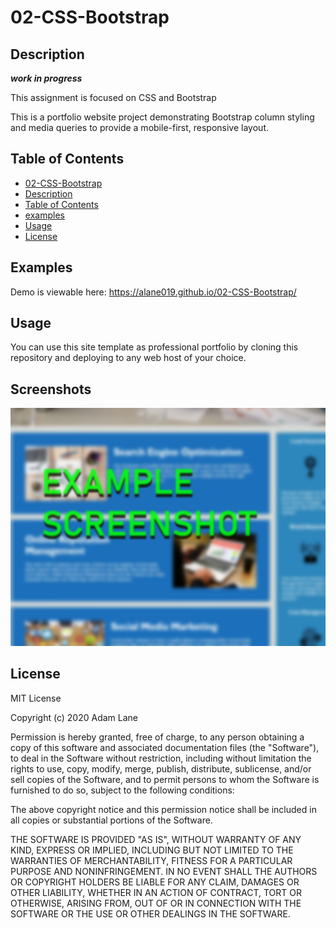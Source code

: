 # 02-CSS-Bootstrap

## Description 

***work in progress***

This assignment is focused on CSS and Bootstrap

This is a portfolio website project demonstrating Bootstrap column styling and media queries to provide a mobile-first, responsive layout.

## Table of Contents

  - [02-CSS-Bootstrap](#02-CSS-Bootstrap)
  - [Description](#description)
  - [Table of Contents](#table-of-contents)
  - [examples](#examples)
  - [Usage](#usage)
  - [License](#license) 

## Examples
Demo is viewable here: <https://alane019.github.io/02-CSS-Bootstrap/>

## Usage 

You can use this site template as professional portfolio by cloning this repository and deploying to any web host of your choice. 

## Screenshots

![EXAMPLE-SCREENSHOT](./assets/images/example-screenshot.png)

## License

MIT License

Copyright (c) 2020 Adam Lane

Permission is hereby granted, free of charge, to any person obtaining a copy
of this software and associated documentation files (the "Software"), to deal
in the Software without restriction, including without limitation the rights
to use, copy, modify, merge, publish, distribute, sublicense, and/or sell
copies of the Software, and to permit persons to whom the Software is
furnished to do so, subject to the following conditions:

The above copyright notice and this permission notice shall be included in all
copies or substantial portions of the Software.

THE SOFTWARE IS PROVIDED "AS IS", WITHOUT WARRANTY OF ANY KIND, EXPRESS OR
IMPLIED, INCLUDING BUT NOT LIMITED TO THE WARRANTIES OF MERCHANTABILITY,
FITNESS FOR A PARTICULAR PURPOSE AND NONINFRINGEMENT. IN NO EVENT SHALL THE
AUTHORS OR COPYRIGHT HOLDERS BE LIABLE FOR ANY CLAIM, DAMAGES OR OTHER
LIABILITY, WHETHER IN AN ACTION OF CONTRACT, TORT OR OTHERWISE, ARISING FROM,
OUT OF OR IN CONNECTION WITH THE SOFTWARE OR THE USE OR OTHER DEALINGS IN THE
SOFTWARE.
